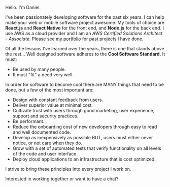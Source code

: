[//]: <> (This is the introduction text to the website)

Hello. I'm Daniel.

I've been passionately developing software for the past six years. I can help make your web or mobile software project awesome. My tools of choice are **React.js** and **React Native** for the front end, and **Node.js** for the back end. I use AWS as a cloud provider and I am an _AWS Certified Solutions Architect - Associate_. Please see [my portfolio](/portfolio/) for past projects I have done.

Of all the lessons I've learned over the years, there is one that stands above the rest... Well designed software adheres to the **Cool Software Standard.** It must:

- Be used by many people.
- It must "fit" a need very well.

In order for software to become cool there are MANY things that need to be done, but a few of the most important are:

- Design with constant feedback from users.
- Deliver superior value at minimal cost.
- Cultivate trust with users through good marketing, user experience, support and security practices.
- Be performant.
- Reduce the onboarding cost of new developers through easy to read and well documented code.
- Develop as inexpensively as possible BUT, users must either never notice, or not care when they do.
- Grow with a set of automated tests that verify functionality on all levels of the code and user interface.
- Deploy cloud applications to an infrastructure that is cost optimized.


I strive to bring these principles into every project I work on.

Interested in working together or want to have a chat?
